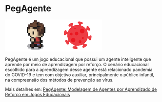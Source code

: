 # PegAgente
![](header.png)

PegAgente é um jogo educacional que possui um agente inteligente que aprende por meio de aprendizagem por reforço. O cenário educacional escolhido para a aprendizagem desse agente está relacionado pandemia do COVID-19 e tem com objetivo auxiliar, principalmente o público infantil, na compreensão dos métodos de prevenção ao vírus.

Mais detalhes em: [PegAgente: Modelagem de Agentes por Aprendizado de Reforço em Jogos Educacionais](https://www.seer.ufrgs.br/renote/article/view/110231)
